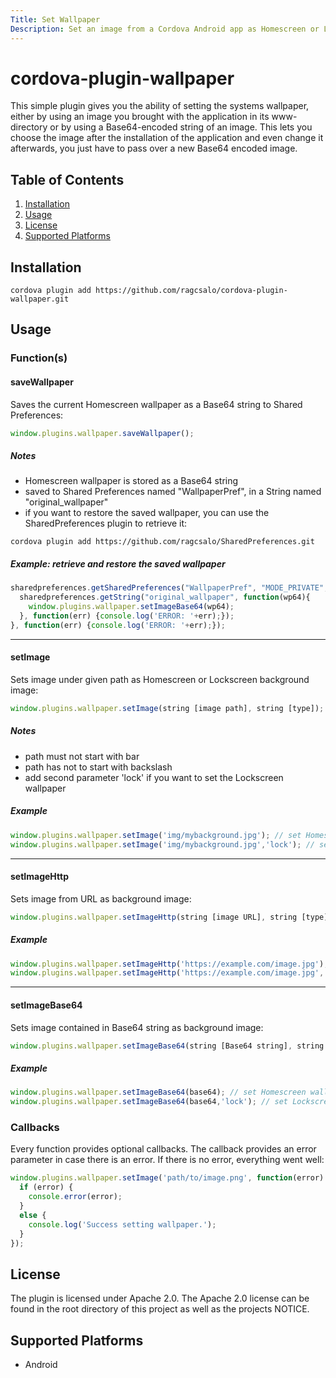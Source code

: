 ```yaml
---
Title: Set Wallpaper
Description: Set an image from a Cordova Android app as Homescreen or Lockscreen wallpaper.
---
```


# cordova-plugin-wallpaper

This simple plugin gives you the ability of setting the systems wallpaper, either by using an image you brought with the application in its www-directory or by using a Base64-encoded string of an image. This lets you choose the image after the installation of the application and even change it afterwards, you just have to pass over a new Base64 encoded image.

## Table of Contents
1. [Installation](#installation)
2. [Usage](#usage)
3. [License](#license)
4. [Supported Platforms](#supported-platforms)

## Installation
```
cordova plugin add https://github.com/ragcsalo/cordova-plugin-wallpaper.git
```

## Usage
### Function(s)

#### saveWallpaper
Saves the current Homescreen wallpaper as a Base64 string to Shared Preferences:
```javascript
window.plugins.wallpaper.saveWallpaper();
```

##### Notes
 - Homescreen wallpaper is stored as a Base64 string
 - saved to Shared Preferences named "WallpaperPref", in a String named "original_wallpaper"
 - if you want to restore the saved wallpaper, you can use the SharedPreferences plugin to retrieve it:
 
```
cordova plugin add https://github.com/ragcsalo/SharedPreferences.git
```

##### Example: retrieve and restore the saved wallpaper
```javascript
sharedpreferences.getSharedPreferences("WallpaperPref", "MODE_PRIVATE", function() {
  sharedpreferences.getString("original_wallpaper", function(wp64){
    window.plugins.wallpaper.setImageBase64(wp64);
  }, function(err) {console.log('ERROR: '+err);});
}, function(err) {console.log('ERROR: '+err);});
```

---

#### setImage
Sets image under given path as Homescreen or Lockscreen background image:
```javascript
window.plugins.wallpaper.setImage(string [image path], string [type]);
```

##### Notes
 - path must not start with bar
 - path has not to start with backslash
 - add second parameter 'lock' if you want to set the Lockscreen wallpaper

##### Example
```javascript
window.plugins.wallpaper.setImage('img/mybackground.jpg'); // set Homescreen wallpaper
window.plugins.wallpaper.setImage('img/mybackground.jpg','lock'); // set Lockscreen wallpaper
```

---

#### setImageHttp
Sets image from URL as background image:
```javascript
window.plugins.wallpaper.setImageHttp(string [image URL], string [type]);
```

##### Example
```javascript
window.plugins.wallpaper.setImageHttp('https://example.com/image.jpg'); // set Homescreen wallpaper
window.plugins.wallpaper.setImageHttp('https://example.com/image.jpg','lock'); // set Lockscreen wallpaper
```

---

#### setImageBase64
Sets image contained in Base64 string as background image:
```javascript
window.plugins.wallpaper.setImageBase64(string [Base64 string], string [type]);
```

##### Example
```javascript
window.plugins.wallpaper.setImageBase64(base64); // set Homescreen wallpaper
window.plugins.wallpaper.setImageBase64(base64,'lock'); // set Lockscreen wallpaper
```

### Callbacks
Every function provides optional callbacks. The callback provides an error parameter in case there is an error. If there is no error, everything went well:
```javascript
window.plugins.wallpaper.setImage('path/to/image.png', function(error) {
  if (error) {
    console.error(error);
  }
  else {
    console.log('Success setting wallpaper.');
  }
});
```

## License
The plugin is licensed under Apache 2.0.
The Apache 2.0 license can be found in the root directory of this project as well as the projects NOTICE.

## Supported Platforms
- Android

[version-img]: https://img.shields.io/npm/v/cordova-plugin-wallpaper.svg?style=flat-square&colorA=999999&maxAge=10
[version-url]: https://www.npmjs.com/package/cordova-plugin-wallpaper
[cc-img]: https://img.shields.io/codeclimate/github/fbsanches/cordova-plugin-wallpaper.svg?style=flat-square&colorA=999999&maxAge=10
[cc-url]: https://codeclimate.com/github/fbsanches/cordova-plugin-wallpaper
[cc-issues-img]: https://img.shields.io/codeclimate/issues/github/fbsanches/cordova-plugin-wallpaper.svg?style=flat-square&colorA=999999&maxAge=10
[cc-issues-url]: https://codeclimate.com/github/fbsanches/cordova-plugin-wallpaper/issues
[android-img]: https://img.shields.io/circleci/project/github/fbsanches/cordova-plugin-wallpaper.svg?style=flat-square&colorA=999999&maxAge=10
[android-url]: https://circleci.com/gh/fbsanches/cordova-plugin-wallpaper
